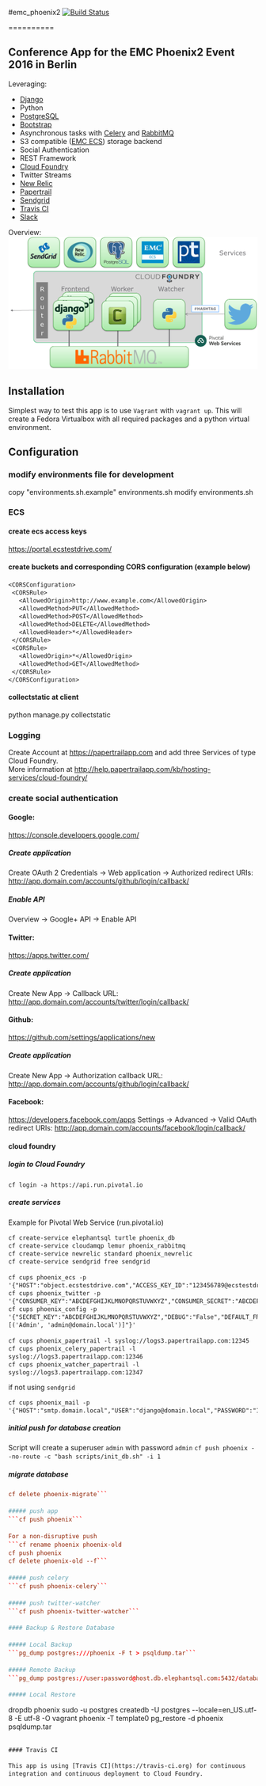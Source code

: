 #emc_phoenix2 [![Build Status](https://travis-ci.org/vchrisb/emc_phoenix2.svg?branch=master)](https://travis-ci.org/vchrisb/emc_phoenix2)

==========

## Conference App for the EMC Phoenix2 Event 2016 in Berlin

Leveraging:
* [Django](https://www.djangoproject.com/)
* Python
* [PostgreSQL](https://www.elephantsql.com/)
* [Bootstrap](http://getbootstrap.com/)
* Asynchronous tasks with [Celery](http://www.celeryproject.org/) and [RabbitMQ](http://www.rabbitmq.com/)
* S3 compatible ([EMC ECS](https://portal.ecstestdrive.com/)) storage backend
* Social Authentication
* REST Framework
* [Cloud Foundry](https://run.pivotal.io)
* Twitter Streams
* [New Relic](http://newrelic.com/)
* [Papertrail](https://papertrailapp.com/)
* [Sendgrid](https://sendgrid.com)
* [Travis CI](https://travis-ci.org)
* [Slack](https://slack.com/)

Overview:
![Overview](/static_custom/img/app_overview.png)

## Installation

Simplest way to test this app is to use ``Vagrant`` with ``vagrant up``. This will create a Fedora Virtualbox with all required packages and a python virtual environment.

## Configuration

### modify environments file for development
copy "environments.sh.example" environments.sh
modify environments.sh

### ECS

#### create ecs access keys
https://portal.ecstestdrive.com/

#### create buckets and corresponding CORS configuration (example below)
```
<CORSConfiguration>
 <CORSRule>
   <AllowedOrigin>http://www.example.com</AllowedOrigin>
   <AllowedMethod>PUT</AllowedMethod>
   <AllowedMethod>POST</AllowedMethod>
   <AllowedMethod>DELETE</AllowedMethod>
   <AllowedHeader>*</AllowedHeader>
 </CORSRule>
 <CORSRule>
   <AllowedOrigin>*</AllowedOrigin>
   <AllowedMethod>GET</AllowedMethod>
 </CORSRule>
</CORSConfiguration>
```
#### collectstatic at client
python manage.py collectstatic

### Logging

Create Account at https://papertrailapp.com and add three Services of type Cloud Foundry.  
More information at http://help.papertrailapp.com/kb/hosting-services/cloud-foundry/

### create social authentication

#### Google:
https://console.developers.google.com/

##### Create application
Create OAuth 2 Credentials -> Web application -> Authorized redirect URIs: http://app.domain.com/accounts/github/login/callback/

##### Enable API
Overview -> Google+ API -> Enable API

#### Twitter:
https://apps.twitter.com/

##### Create application
Create New App -> Callback URL: http://app.domain.com/accounts/twitter/login/callback/

#### Github:
https://github.com/settings/applications/new

##### Create application
Create New App -> Authorization callback URL: http://app.domain.com/accounts/github/login/callback/

#### Facebook:
https://developers.facebook.com/apps
Settings -> Advanced -> Valid OAuth redirect URIs: http://app.domain.com/accounts/facebook/login/callback/

#### cloud foundry

##### login to Cloud Foundry
```cf login -a https://api.run.pivotal.io```

##### create services
Example for Pivotal Web Service (run.pivotal.io)
```
cf create-service elephantsql turtle phoenix_db
cf create-service cloudamqp lemur phoenix_rabbitmq
cf create-service newrelic standard phoenix_newrelic
cf create-service sendgrid free sendgrid

cf cups phoenix_ecs -p '{"HOST":"object.ecstestdrive.com","ACCESS_KEY_ID":"123456789@ecstestdrive.emc.com","SECRET_ACCESS_KEY":"ABCDEFGHIJKLMNOPQRSTUVWXYZ","PUBLIC_URL":"123456789.public.ecstestdrive.com","STATIC_BUCKET":"static","MEDIA_BUCKET":"public","SECURE_BUCKET":"secure"}'
cf cups phoenix_twitter -p '{"CONSUMER_KEY":"ABCDEFGHIJKLMNOPQRSTUVWXYZ","CONSUMER_SECRET":"ABCDEFGHIJKLMNOPQRSTUVWXYZ","ACCESS_TOKEN":"ABCDEFGHIJKLMNOPQRSTUVWXYZ","ACCESS_TOKEN_SECRET":"ABCDEFGHIJKLMNOPQRSTUVWXYZ"}'
cf cups phoenix_config -p '{"SECRET_KEY":"ABCDEFGHIJKLMNOPQRSTUVWXYZ","DEBUG":"False","DEFAULT_FROM_EMAIL":"noreply@domain.local","DEFAULT_TO_EMAIL":"admin@domain.local","SERVER_EMAIL":"django@domain.local","ADMINS":"[('Admin', 'admin@domain.local')]"}'

cf cups phoenix_papertrail -l syslog://logs3.papertrailapp.com:12345
cf cups phoenix_celery_papertrail -l syslog://logs3.papertrailapp.com:12346
cf cups phoenix_watcher_papertrail -l syslog://logs3.papertrailapp.com:12347
```

if not using ```sendgrid```
```
cf cups phoenix_mail -p '{"HOST":"smtp.domain.local","USER":"django@domain.local","PASSWORD":"123456789","PORT":"25","TLS":"True"}'
```

##### initial push for database creation
Script will create a superuser ``admin`` with password ``admin``
```cf push phoenix --no-route -c "bash scripts/init_db.sh" -i 1```

##### migrate database
```cf push phoenix-migrate --no-route -c "bash scripts/migrate.sh" -i 1  
cf delete phoenix-migrate```

##### push app
```cf push phoenix```

For a non-disruptive push
```cf rename phoenix phoenix-old
cf push phoenix
cf delete phoenix-old --f```

##### push celery
```cf push phoenix-celery```

##### push twitter-watcher
```cf push phoenix-twitter-watcher```

#### Backup & Restore Database

##### Local Backup
```pg_dump postgres:///phoenix -F t > psqldump.tar```

##### Remote Backup
```pg_dump postgres://user:password@host.db.elephantsql.com:5432/database -F t > elephantsqldump.tar```

##### Local Restore
```
dropdb phoenix
sudo -u postgres createdb -U postgres --locale=en_US.utf-8 -E utf-8 -O vagrant phoenix -T template0
pg_restore -d phoenix psqldump.tar
```

#### Travis CI

This app is using [Travis CI](https://travis-ci.org) for continuous integration and continuous deployment to Cloud Foundry.

